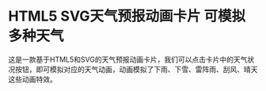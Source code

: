 # HTML5 SVG天气预报动画卡片 可模拟多种天气

这是一款基于HTML5和SVG的天气预报动画卡片，我们可以点击卡片中的天气状况按钮，即可模拟对应的天气动画，动画模拟了下雨、下雪、雷阵雨、刮风、晴天这些动画特效。

